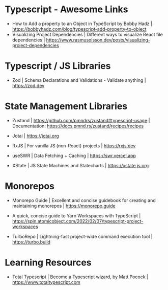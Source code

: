 # Typescript - Awesome Links

- How to Add a property to an Object in TypeScript by Bobby Hadz |  https://bobbyhadz.com/blog/typescript-add-property-to-object
- Visualizing Project Dependencies | Different ways to visualize React file dependencies | https://www.rasmusolsson.dev/posts/visualizing-project-dependencies

# Typescript / JS Libraries

- Zod | Schema Declarations and Validations - Validate anything | https://zod.dev

# State Management Libraries

- Zustand | https://github.com/pmndrs/zustand#typescript-usage | Documentation: https://docs.pmnd.rs/zustand/recipes/recipes

- Jotai | https://jotai.org

- RxJS | For vanilla JS (non-React) projects | https://rxjs.dev

- useSWR | Data Fetching + Caching | https://swr.vercel.app

- XState | JS State Machines and Statecharts | https://xstate.js.org

# Monorepos

- Monorepo Guide | Excellent and concise guidebook for creating and maintaining monorepos | https://monorepo.guide

- A quick, concise guide to Yarn Workspaces with TypeScript | https://spin.atomicobject.com/2022/02/07/typescript-project-workspaces

- TurboRepo | Lightning-fast project-wide command execution tool | https://turbo.build

# Learning Resources
- Total Typescript | Become a Typescript wizard, by Matt Pocock | https://www.totaltypescript.com
